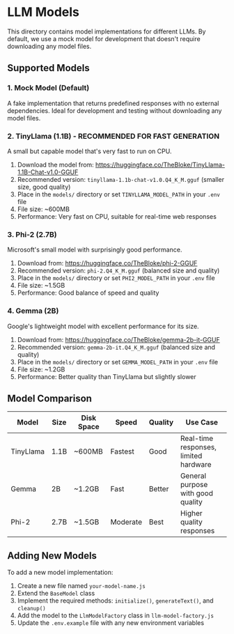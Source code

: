 # LLM Models

This directory contains model implementations for different LLMs. By default, we use a mock model for development that doesn't require downloading any model files.

## Supported Models

### 1. Mock Model (Default)

A fake implementation that returns predefined responses with no external dependencies. Ideal for development and testing without downloading any model files.

### 2. TinyLlama (1.1B) - RECOMMENDED FOR FAST GENERATION

A small but capable model that's very fast to run on CPU.

1. Download the model from: https://huggingface.co/TheBloke/TinyLlama-1.1B-Chat-v1.0-GGUF
2. Recommended version: `tinyllama-1.1b-chat-v1.0.Q4_K_M.gguf` (smaller size, good quality)
3. Place in the `models/` directory or set `TINYLLAMA_MODEL_PATH` in your `.env` file
4. File size: ~600MB
5. Performance: Very fast on CPU, suitable for real-time web responses

### 3. Phi-2 (2.7B)

Microsoft's small model with surprisingly good performance.

1. Download from: https://huggingface.co/TheBloke/phi-2-GGUF
2. Recommended version: `phi-2.Q4_K_M.gguf` (balanced size and quality)
3. Place in the `models/` directory or set `PHI2_MODEL_PATH` in your `.env` file
4. File size: ~1.5GB
5. Performance: Good balance of speed and quality

### 4. Gemma (2B)

Google's lightweight model with excellent performance for its size.

1. Download from: https://huggingface.co/TheBloke/gemma-2b-it-GGUF
2. Recommended version: `gemma-2b-it.Q4_K_M.gguf` (balanced size and quality)
3. Place in the `models/` directory or set `GEMMA_MODEL_PATH` in your `.env` file
4. File size: ~1.2GB
5. Performance: Better quality than TinyLlama but slightly slower

## Model Comparison

| Model      | Size   | Disk Space | Speed    | Quality | Use Case                              |
|------------|--------|------------|----------|---------|---------------------------------------|
| TinyLlama  | 1.1B   | ~600MB     | Fastest  | Good    | Real-time responses, limited hardware |
| Gemma      | 2B     | ~1.2GB     | Fast     | Better  | General purpose with good quality     |
| Phi-2      | 2.7B   | ~1.5GB     | Moderate | Best    | Higher quality responses              |

## Adding New Models

To add a new model implementation:

1. Create a new file named `your-model-name.js`
2. Extend the `BaseModel` class
3. Implement the required methods: `initialize()`, `generateText()`, and `cleanup()`
4. Add the model to the `LlmModelFactory` class in `llm-model-factory.js`
5. Update the `.env.example` file with any new environment variables
